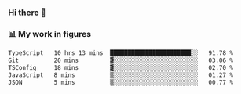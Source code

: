### Hi there 👋

### 📊 My work in figures

<!--START_SECTION:waka-->

```txt
TypeScript   10 hrs 13 mins  ███████████████████████░░   91.78 %
Git          20 mins         ▓░░░░░░░░░░░░░░░░░░░░░░░░   03.06 %
TSConfig     18 mins         ▓░░░░░░░░░░░░░░░░░░░░░░░░   02.70 %
JavaScript   8 mins          ▒░░░░░░░░░░░░░░░░░░░░░░░░   01.27 %
JSON         5 mins          ▒░░░░░░░░░░░░░░░░░░░░░░░░   00.77 %
```

<!--END_SECTION:waka-->
